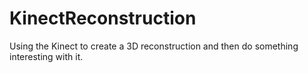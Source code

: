 KinectReconstruction
====================

Using the Kinect to create a 3D reconstruction and then do something interesting with it.

